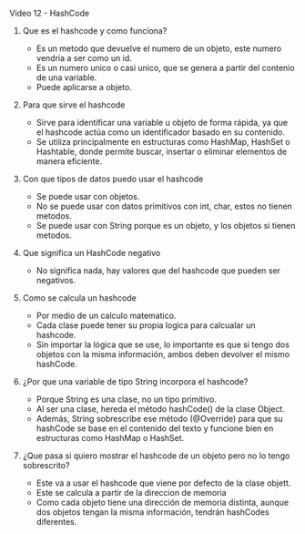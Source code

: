 Video 12 - HashCode


1. Que es el hashcode y como funciona?
    - Es un metodo que devuelve el numero de un objeto, 
    este numero vendria a ser como un id.
    - Es un numero unico o casi unico, que se 
    genera a partir del contenio de una variable.
    - Puede aplicarse a objeto.
    



2. Para que sirve el hashcode
    - Sirve para identificar una variable u objeto 
    de forma rápida, ya que el hashcode actúa como 
    un identificador basado en su contenido. 
    - Se utiliza principalmente en estructuras como
    HashMap, HashSet o Hashtable, donde permite buscar, 
    insertar o eliminar elementos de manera eficiente.



3. Con que tipos de datos puedo usar el hashcode 
    - Se puede usar con objetos.
    - No se puede usar con datos primitivos con int, char,
    estos no tienen metodos.
    - Se puede usar con String porque es un objeto, y los 
    objetos si tienen metodos.




4. Que significa un HashCode negativo 
    - No significa nada, hay valores que del hashcode
    que pueden ser negativos.




5. Como se calcula un hashcode 
    - Por medio de un calculo matematico. 
    - Cada clase puede tener su propia logica para
    calcualar un hashcode.
    - Sin importar la lógica que se use, lo importante 
    es que si tengo dos objetos con la misma información, 
    ambos deben devolver el mismo hashCode.



6. ¿Por que una variable de tipo String incorpora el hashcode?
    - Porque String es una clase, no un tipo primitivo.
    - Al ser una clase, hereda el método hashCode()
    de la clase Object.
    - Además, String sobrescribe ese método (@Override) para
    que su hashCode se base en el contenido del texto y funcione 
    bien en estructuras como HashMap o HashSet.



7. ¿Que pasa si quiero mostrar el hashcode de un objeto pero no lo tengo 
sobrescrito?
    - Este va a usar el hashcode que viene por defecto de 
    la clase objett.
    - Este se calcula a partir de la direccion de memoria
    - Como cada objeto tiene una dirección de memoria 
    distinta, aunque dos objetos tengan la misma 
    información, tendrán hashCodes diferentes.